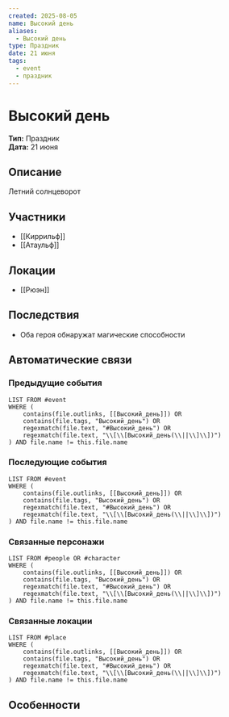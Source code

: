 ```yaml
---
created: 2025-08-05
name: Высокий день
aliases:
  - Высокий день
type: Праздник
date: 21 июня
tags:
  - event
  - праздник
---
```


# Высокий день

**Тип:** Праздник  
**Дата:** 21 июня  

## Описание
Летний солнцеворот

## Участники
- [[Киррильф]]
- [[Атаульф]]


## Локации
- [[Рюэн]]


## Последствия
- Оба героя обнаружат магические способности


## Автоматические связи
### Предыдущие события
```dataview
LIST FROM #event
WHERE (
    contains(file.outlinks, [[Высокий_день]]) OR
    contains(file.tags, "Высокий_день") OR
    regexmatch(file.text, "#Высокий_день") OR
    regexmatch(file.text, "\\[\\[Высокий_день(\\||\\]\\])")
) AND file.name != this.file.name
```

### Последующие события
```dataview
LIST FROM #event
WHERE (
    contains(file.outlinks, [[Высокий_день]]) OR
    contains(file.tags, "Высокий_день") OR
    regexmatch(file.text, "#Высокий_день") OR
    regexmatch(file.text, "\\[\\[Высокий_день(\\||\\]\\])")
) AND file.name != this.file.name
```

### Связанные персонажи
```dataview
LIST FROM #people OR #character
WHERE (
    contains(file.outlinks, [[Высокий_день]]) OR
    contains(file.tags, "Высокий_день") OR
    regexmatch(file.text, "#Высокий_день") OR
    regexmatch(file.text, "\\[\\[Высокий_день(\\||\\]\\])")
) AND file.name != this.file.name
```

### Связанные локации
```dataview
LIST FROM #place
WHERE (
    contains(file.outlinks, [[Высокий_день]]) OR
    contains(file.tags, "Высокий_день") OR
    regexmatch(file.text, "#Высокий_день") OR
    regexmatch(file.text, "\\[\\[Высокий_день(\\||\\]\\])")
) AND file.name != this.file.name
```

## Особенности



 